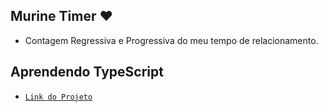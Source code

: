 ## Murine Timer ❤️

- Contagem Regressiva e Progressiva do meu tempo de relacionamento.

## Aprendendo TypeScript

- [`Link do Projeto`](https://murine.vercel.app)
